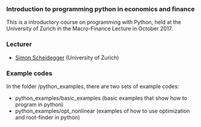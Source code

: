### Introduction to programming python in economics and finance

This is a introductory course on programming with Python, held at the 
University of Zurich in the Macro-Finance Lecture in October 2017.

### Lecturer
* [Simon Scheidegger](https://sites.google.com/site/simonscheidegger/) (University of Zurich)

### Example codes

In the folder /python_examples, there are two sets of example codes:
+ python_examples/basic_examples (basic examples that show how to program in python)
+ python_examples/opt_nonlinear (examples of how to use optimization and root-finder in python)

